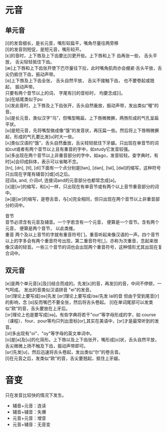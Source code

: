 # 元音

## 单元音

\[i\]的发音细长，是长元音，嘴形较扁平，嘴角尽量往两旁移  
\[I\]的发音则短促，是短元音，嘴形较开。  
\[ɛ\]的音时，上下唇及上下齿要比\[I\]更开些。上下唇和上下 齿再张一些， 舌头平放， 舌尖轻轻抵住下齿。  
[æ]上下唇和上下齿张开使下巴尽量往下拉，此时嘴角肌肉亦会绷紧·舌头平放，舌尖仍抵住下齿，振动声带。  
[ɑ]上下唇及上下齿全张， 舌头自然平放， 舌尖不接触下齿， 也不要卷起或翘起， 振动声带。  
只要有两个音节以上的词， 字尾有[I]的音标时， 均要念成\[i\]。  
[p]在结尾类似于pu  
[ɔ]发此音时，上下唇及上下齿张开，舌头自然垂放，振动声带，发出类似“喔”的音。  
[u]是长元音，类似汉字“乌”，但嘴型略扁，上下唇微微撅，两唇形成的气孔呈扁平状。  
[ʊ]是短元音，先将嘴型做成像“饿”的发音状，再压扁一些。然后将上下唇稍微撅起，形成的气孔要比发[u]时大一些。  
[ʌ]类似汉语的“饿”，舌头自然垂放，舌尖轻轻抵住下牙龈。只出现在单音节的词如cut或者有两个音节以上且有重音的字中，如study它发音较强。  
[ə]多出现在两个音节以上非重音部分的字中，如ago，发音较轻。查字典时，有时[ə]会印成斜体，表示可以省略不念。  
[tn], [dn], [tl], [dl]下面有一个点分别是[tən], [dən], [təl], [dəl]的缩写，这种符号只出现在字尾有辅音[t]或[d]之后。  
冠词a, and, 介词of, 连接词and的元音部分也都常念成[ə]。  
[ɜ]是[ʌr]的缩写，和[ʌ]一样，只出现在有单音节或有两个以上音节重音部分的词中。  
[ɚ]是[ər]的缩写，是卷舌音，与[ɜ]完全相同，但只出现在两个音节以上非重音部分的词中。  

音节  
音节必须含有元音及辅音。一个字若含有一个元音， 便算是一个音节。含有两个元音， 便算是两个音节， 以此类推。  
重音
两个及以上音节的字就有重音符号[\`]。重音听起来像汉语的一声。四个音节以上的字多会有两个重音符号出现，第二重音符号[,]，亦称为次重音，念起来很像汉语的轻音。一些三个音节的词也会出现两个重音符号，这种情形尤其出现在复合词中。  

## 双元音  

[e]是两个单元音[ɛ]及[I]结合而成的。先发[ɛ]的音，再发[I]的音，中间不停顿，一气呵成。 发出的音类似汉语拼音 "ei"的发音。  
[ɑr]理论上要写成[ɑə]先发 [ɑr]理论上要写成/ɑə/先发 lal的音 但由于受到尾音[r]的影响，念 [ɑ]反而嘴巴不要全张，然后将舌头卷起。
[l]在单词尾部可以发类似“欧”的音，舌头要放在上牙后。  
[ɔr]理论上也是要写成[ɔə]。有些字典将若干"our"等字母形成的字，如 course（课程）、four、pour等均只列出音标[or],其实在美语中，[ɔr]才是最常听到的发音。  
[ɔI]多出现有"oi"、"oy"等字母的英文单词中。  
[o]是[ə]及[u]的化简形。上下唇以及上下齿张开，嘴形成[o]状，舌头自然平放，舌尖微微上扬不触及下齿，振动声带即可。  
[ʊr]先发[ʊ]，然后迅速将舌头卷起，发出类似“尔”的卷舌音。  
[l]在元音之后，发类似“欧”的音，舌尖要翘起，抵住上牙龈。  

# 音变

只在发音比较快的情况下发生。  

* 辅音+元音：连读
* 辅音+辅音：失爆
* 元音+元音：增音
* 元音+辅音：无音变  
